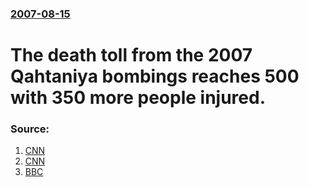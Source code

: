 ### [2007-08-15](/news/2007/08/15/index.md)

#  The death toll from the 2007 Qahtaniya bombings reaches 500 with 350 more people injured. 




### Source:

1. [CNN](http://edition.cnn.com/2007/WORLD/meast/08/15/iraq.main/index.html?eref=rss_topstories)
2. [CNN](http://edition.cnn.com/2007/WORLD/meast/08/15/iraq.main/index.html)
3. [BBC](http://news.bbc.co.uk/2/hi/middle_east/6947886.stm)

